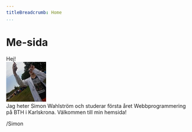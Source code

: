 ```yaml
---
titleBreadcrumb: Home
...
```

Me-sida
===============================

Hej!  
![Simon Wahlström](../htdocs/img/meImg.jpg)  
Jag heter Simon Wahlström och studerar första året Webbprogrammering på BTH i
Karlskrona. Välkommen till min hemsida!

/Simon
